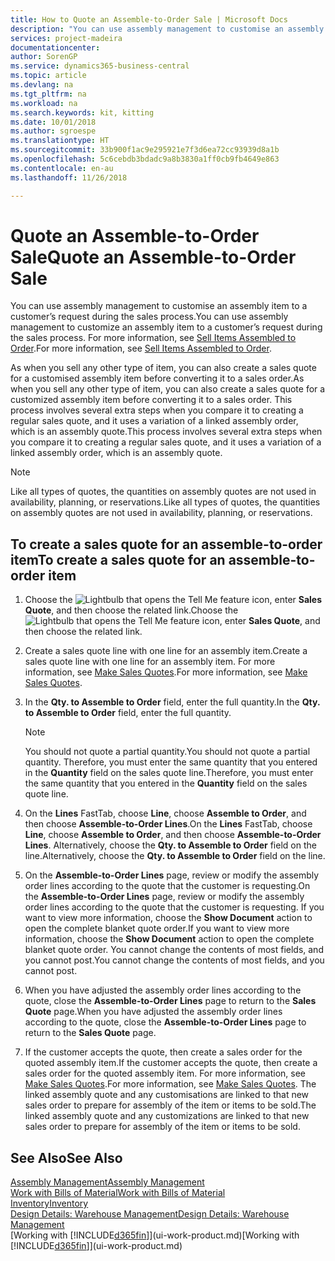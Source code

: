 ```yaml
---
title: How to Quote an Assemble-to-Order Sale | Microsoft Docs
description: "You can use assembly management to customise an assembly item to a customer’s request during the sales process."
services: project-madeira
documentationcenter: 
author: SorenGP
ms.service: dynamics365-business-central
ms.topic: article
ms.devlang: na
ms.tgt_pltfrm: na
ms.workload: na
ms.search.keywords: kit, kitting
ms.date: 10/01/2018
ms.author: sgroespe
ms.translationtype: HT
ms.sourcegitcommit: 33b900f1ac9e295921e7f3d6ea72cc93939d8a1b
ms.openlocfilehash: 5c6cebdb3bdadc9a8b3830a1ff0cb9fb4649e863
ms.contentlocale: en-au
ms.lasthandoff: 11/26/2018

---
```

# <a name="quote-an-assemble-to-order-sale"></a><span data-ttu-id="48622-103">Quote an Assemble-to-Order Sale</span><span class="sxs-lookup"><span data-stu-id="48622-103">Quote an Assemble-to-Order Sale</span></span>
<span data-ttu-id="48622-104">You can use assembly management to customise an assembly item to a customer’s request during the sales process.</span><span class="sxs-lookup"><span data-stu-id="48622-104">You can use assembly management to customize an assembly item to a customer’s request during the sales process.</span></span> <span data-ttu-id="48622-105">For more information, see [Sell Items Assembled to Order](assembly-how-to-sell-items-assembled-to-order.md).</span><span class="sxs-lookup"><span data-stu-id="48622-105">For more information, see [Sell Items Assembled to Order](assembly-how-to-sell-items-assembled-to-order.md).</span></span>  

<span data-ttu-id="48622-106">As when you sell any other type of item, you can also create a sales quote for a customised assembly item before converting it to a sales order.</span><span class="sxs-lookup"><span data-stu-id="48622-106">As when you sell any other type of item, you can also create a sales quote for a customized assembly item before converting it to a sales order.</span></span> <span data-ttu-id="48622-107">This process involves several extra steps when you compare it to creating a regular sales quote, and it uses a variation of a linked assembly order, which is an assembly quote.</span><span class="sxs-lookup"><span data-stu-id="48622-107">This process involves several extra steps when you compare it to creating a regular sales quote, and it uses a variation of a linked assembly order, which is an assembly quote.</span></span>

> [!NOTE]  
>  <span data-ttu-id="48622-108">Like all types of quotes, the quantities on assembly quotes are not used in availability, planning, or reservations.</span><span class="sxs-lookup"><span data-stu-id="48622-108">Like all types of quotes, the quantities on assembly quotes are not used in availability, planning, or reservations.</span></span>  

## <a name="to-create-a-sales-quote-for-an-assemble-to-order-item"></a><span data-ttu-id="48622-109">To create a sales quote for an assemble-to-order item</span><span class="sxs-lookup"><span data-stu-id="48622-109">To create a sales quote for an assemble-to-order item</span></span>  
1.  <span data-ttu-id="48622-110">Choose the ![Lightbulb that opens the Tell Me feature](media/ui-search/search_small.png "Tell me what you want to do") icon, enter **Sales Quote**, and then choose the related link.</span><span class="sxs-lookup"><span data-stu-id="48622-110">Choose the ![Lightbulb that opens the Tell Me feature](media/ui-search/search_small.png "Tell me what you want to do") icon, enter **Sales Quote**, and then choose the related link.</span></span>  
2.  <span data-ttu-id="48622-111">Create a sales quote line with one line for an assembly item.</span><span class="sxs-lookup"><span data-stu-id="48622-111">Create a sales quote line with one line for an assembly item.</span></span> <span data-ttu-id="48622-112">For more information, see [Make Sales Quotes](sales-how-make-offers.md).</span><span class="sxs-lookup"><span data-stu-id="48622-112">For more information, see [Make Sales Quotes](sales-how-make-offers.md).</span></span>  
3.  <span data-ttu-id="48622-113">In the **Qty. to Assemble to Order** field, enter the full quantity.</span><span class="sxs-lookup"><span data-stu-id="48622-113">In the **Qty. to Assemble to Order** field, enter the full quantity.</span></span>

    > [!NOTE]  
    >  <span data-ttu-id="48622-114">You should not quote a partial quantity.</span><span class="sxs-lookup"><span data-stu-id="48622-114">You should not quote a partial quantity.</span></span> <span data-ttu-id="48622-115">Therefore, you must enter the same quantity that you entered in the **Quantity** field on the sales quote line.</span><span class="sxs-lookup"><span data-stu-id="48622-115">Therefore, you must enter the same quantity that you entered in the **Quantity** field on the sales quote line.</span></span>  

4.  <span data-ttu-id="48622-116">On the **Lines** FastTab, choose **Line**, choose **Assemble to Order**, and then choose **Assemble-to-Order Lines**.</span><span class="sxs-lookup"><span data-stu-id="48622-116">On the **Lines** FastTab, choose **Line**, choose **Assemble to Order**, and then choose **Assemble-to-Order Lines**.</span></span> <span data-ttu-id="48622-117">Alternatively, choose the **Qty. to Assemble to Order** field on the line.</span><span class="sxs-lookup"><span data-stu-id="48622-117">Alternatively, choose the **Qty. to Assemble to Order** field on the line.</span></span>  
5.  <span data-ttu-id="48622-118">On the **Assemble-to-Order Lines** page, review or modify the assembly order lines according to the quote that the customer is requesting.</span><span class="sxs-lookup"><span data-stu-id="48622-118">On the **Assemble-to-Order Lines** page, review or modify the assembly order lines according to the quote that the customer is requesting.</span></span> <span data-ttu-id="48622-119">If you want to view more information, choose the **Show Document** action to open the complete blanket quote order.</span><span class="sxs-lookup"><span data-stu-id="48622-119">If you want to view more information, choose the **Show Document** action to open the complete blanket quote order.</span></span> <span data-ttu-id="48622-120">You cannot change the contents of most fields, and you cannot post.</span><span class="sxs-lookup"><span data-stu-id="48622-120">You cannot change the contents of most fields, and you cannot post.</span></span>  
6.  <span data-ttu-id="48622-121">When you have adjusted the assembly order lines according to the quote, close the **Assemble-to-Order Lines** page to return to the **Sales Quote** page.</span><span class="sxs-lookup"><span data-stu-id="48622-121">When you have adjusted the assembly order lines according to the quote, close the **Assemble-to-Order Lines** page to return to the **Sales Quote** page.</span></span>  
7.  <span data-ttu-id="48622-122">If the customer accepts the quote, then create a sales order for the quoted assembly item.</span><span class="sxs-lookup"><span data-stu-id="48622-122">If the customer accepts the quote, then create a sales order for the quoted assembly item.</span></span> <span data-ttu-id="48622-123">For more information, see [Make Sales Quotes](sales-how-make-offers.md).</span><span class="sxs-lookup"><span data-stu-id="48622-123">For more information, see [Make Sales Quotes](sales-how-make-offers.md).</span></span> <span data-ttu-id="48622-124">The linked assembly quote and any customisations are linked to that new sales order to prepare for assembly of the item or items to be sold.</span><span class="sxs-lookup"><span data-stu-id="48622-124">The linked assembly quote and any customizations are linked to that new sales order to prepare for assembly of the item or items to be sold.</span></span>  

## <a name="see-also"></a><span data-ttu-id="48622-125">See Also</span><span class="sxs-lookup"><span data-stu-id="48622-125">See Also</span></span>  
[<span data-ttu-id="48622-126">Assembly Management</span><span class="sxs-lookup"><span data-stu-id="48622-126">Assembly Management</span></span>](assembly-assemble-items.md)  
[<span data-ttu-id="48622-127">Work with Bills of Material</span><span class="sxs-lookup"><span data-stu-id="48622-127">Work with Bills of Material</span></span>](inventory-how-work-BOMs.md)  
[<span data-ttu-id="48622-128">Inventory</span><span class="sxs-lookup"><span data-stu-id="48622-128">Inventory</span></span>](inventory-manage-inventory.md)  
[<span data-ttu-id="48622-129">Design Details: Warehouse Management</span><span class="sxs-lookup"><span data-stu-id="48622-129">Design Details: Warehouse Management</span></span>](design-details-warehouse-management.md)  
<span data-ttu-id="48622-130">[Working with [!INCLUDE[d365fin](includes/d365fin_md.md)]](ui-work-product.md)</span><span class="sxs-lookup"><span data-stu-id="48622-130">[Working with [!INCLUDE[d365fin](includes/d365fin_md.md)]](ui-work-product.md)</span></span>

